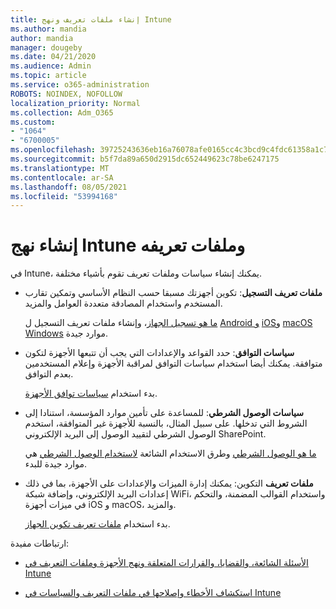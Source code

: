 ```yaml
---
title: إنشاء ملفات تعريف ونهج Intune
ms.author: mandia
author: mandia
manager: dougeby
ms.date: 04/21/2020
ms.audience: Admin
ms.topic: article
ms.service: o365-administration
ROBOTS: NOINDEX, NOFOLLOW
localization_priority: Normal
ms.collection: Adm_O365
ms.custom:
- "1064"
- "6700005"
ms.openlocfilehash: 39725243636eb16a76078afe0165cc4c3bcd9c4fdc61358a1c75b6b310956c41
ms.sourcegitcommit: b5f7da89a650d2915dc652449623c78be6247175
ms.translationtype: MT
ms.contentlocale: ar-SA
ms.lasthandoff: 08/05/2021
ms.locfileid: "53994168"
---
```

# <a name="creating-intune-policy-and-profiles"></a>إنشاء نهج Intune وملفات تعريفه

في Intune، يمكنك إنشاء سياسات وملفات تعريف تقوم بأشياء مختلفة.

- **ملفات تعريف التسجيل**: تكوين أجهزتك مسبقا حسب النظام الأساسي وتمكين تقارب المستخدم واستخدام المصادقة متعددة العوامل والمزيد.

  [ما هو تسجيل الجهاز](https://docs.microsoft.com/intune/device-enrollment)، وإنشاء ملفات تعريف التسجيل ل [Android و](https://docs.microsoft.com/intune/android-enroll) [iOS](https://docs.microsoft.com/intune/ios-enroll)و [macOS](https://docs.microsoft.com/intune/macos-enroll) [Windows](https://docs.microsoft.com/intune/windows-enrollment-methods) موارد جيدة.

- **سياسات التوافق**: حدد القواعد والإعدادات التي يجب أن تتبعها الأجهزة لتكون متوافقة. يمكنك أيضا استخدام سياسات التوافق لمراقبة الأجهزة وإعلام المستخدمين بعدم التوافق.

  بدء استخدام [سياسات توافق الأجهزة](https://docs.microsoft.com/intune/device-compliance-get-started).
- **سياسات الوصول الشرطي**: للمساعدة على تأمين موارد المؤسسة، استنادا إلى الشروط التي تدخلها. على سبيل المثال، بالنسبة للأجهزة غير المتوافقة، استخدم الوصول الشرطي لتقييد الوصول إلى البريد الإلكتروني SharePoint.

  [ما هو الوصول الشرطي](https://docs.microsoft.com/intune/conditional-access) وطرق الاستخدام الشائعة [لاستخدام الوصول الشرطي](https://docs.microsoft.com/intune/conditional-access-intune-common-ways-use) هي موارد جيدة للبدء.

- **ملفات تعريف** التكوين: يمكنك إدارة الميزات والإعدادات على الأجهزة، بما في ذلك إعدادات البريد الإلكتروني، وإضافة شبكة WiFi، واستخدام القوالب المضمنة، والتحكم في ميزات أجهزة iOS و macOS، والمزيد.

  بدء استخدام [ملفات تعريف تكوين الجهاز](https://docs.microsoft.com/intune/device-profiles).

ارتباطات مفيدة:

- [الأسئلة الشائعة، والقضايا، والقرارات المتعلقة ونهج الأجهزة وملفات التعريف في Intune](https://docs.microsoft.com/intune/device-profile-troubleshoot)

- [استكشاف الأخطاء وإصلاحها في ملفات التعريف والسياسات في Intune](https://docs.microsoft.com/troubleshoot/mem/intune/troubleshoot-policies-in-microsoft-intune)
